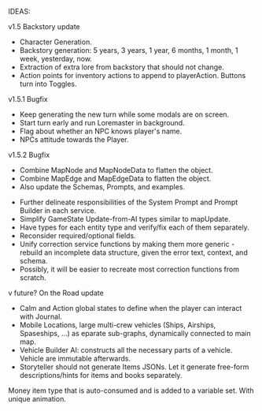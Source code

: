 IDEAS:

v1.5 Backstory update
  + Character Generation.
  + Backstory generation: 5 years, 3 years, 1 year, 6 months, 1 month, 1 week, yesterday, now.
  + Extraction of extra lore from backstory that should not change.
  + Action points for inventory actions to append to playerAction. Buttons turn into Toggles.

v1.5.1 Bugfix
  + Keep generating the new turn while some modals are on screen.
  + Start turn early and run Loremaster in background.
  + Flag about whether an NPC knows player's name.
  + NPCs attitude towards the Player.

v1.5.2 Bugfix
  + Combine MapNode and MapNodeData to flatten the object.
  + Combine MapEdge and MapEdgeData to flatten the object.
  + Also update the Schemas, Prompts, and examples.
  - Further delineate responsibilities of the System Prompt and Prompt Builder in each service.
  - Simplify GameState Update-from-AI types similar to mapUpdate.
  - Have types for each entity type and verify/fix each of them separately.
  - Reconsider required/optional fields.
  - Unify correction service functions by making them more generic - rebuild an incomplete data structure, given the error text, context, and schema.
  - Possibly, it will be easier to recreate most correction functions from scratch.

v future? On the Road update
  - Calm and Action global states to define when the player can interact with Journal.
  - Mobile Locations, large multi-crew vehicles (Ships, Airships, Spaseships, ...) as eparate sub-graphs, dynamically connected to main map.
  - Vehicle Builder AI: constructs all the necessary parts of a vehicle. Vehicle are immutable afterwards.
  - Storyteller should not generate Items JSONs. Let it generate free-form descriptions/hints for items and books separately.

Money item type that is auto-consumed and is added to a variable set. With unique animation.
